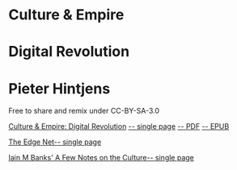# Culture & Empire
# Digital Revolution
# Pieter Hintjens

Free to share and remix under CC-BY-SA-3.0</p>

[Culture & Empire: Digital Revolution](http://cultureandempire/cande.html) 
[-- single page](http://cultureandempire.com/html/cande.html) 
[-- PDF](https://github.com/cultureandempire/cultureandempire.github.io/raw/master/download/cande.pdf)
[-- EPUB](https://github.com/cultureandempire/cultureandempire.github.io/raw/master/download/cande.epub)

[The Edge Net](http://cultureandempire.com/edgenet.html)[-- single page](http://cultureandempire.com/html/edgenet.html)

[Iain M Banks' A Few Notes on the Culture](http://cultureandempire.com/culture.html)[-- single page](http://cultureandempire.com/html/culture.html)
